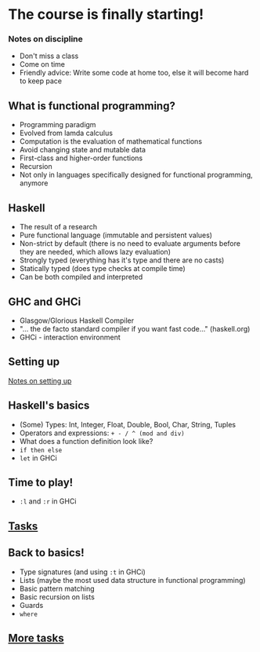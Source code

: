 # The course is finally starting!


### Notes on discipline
* Don't miss a class
* Come on time
* Friendly advice: Write some code at home too, else it will become hard to keep pace

## What is functional programming?
* Programming paradigm
* Evolved from lamda calculus
* Computation is the evaluation of mathematical functions
* Avoid changing state and mutable data
* First-class and higher-order functions
* Recursion
* Not only in languages specifically designed for functional programming, anymore

## Haskell
* The result of a research
* Pure functional language (immutable and persistent values)
* Non-strict by default (there is no need to evaluate arguments before they are needed, which allows lazy evaluation)
* Strongly typed (everything has it's type and there are no casts)
* Statically typed (does type checks at compile time)
* Can be both compiled and interpreted

## GHC and GHCi
* Glasgow/Glorious Haskell Compiler
* "... the de facto standard compiler if you want fast code..." (haskell.org)
* GHCi - interaction environment

## Setting up
[Notes on setting up](../Setup/README.md)

## Haskell's basics
* (Some) Types: Int, Integer, Float, Double, Bool, Char, String, Tuples
* Operators and expressions: `+ - / ^ (mod and div)`
* What does a function definition look like?
* `if then else`
* `let` in GHCi

## Time to play!
* `:l` and `:r` in GHCi

## [Tasks](tasks/README.md#01-even)

## Back to basics!
* Type signatures (and using `:t` in GHCi)
* Lists (maybe the most used data structure in functional programming)
* Basic pattern matching
* Basic recursion on lists
* Guards
* `where`

## [More tasks](tasks/README.md#11-type-signatures)
